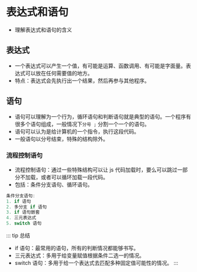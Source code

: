 # 表达式和语句

- 理解表达式和语句的含义

## 表达式

- 一个表达式可以产生一个值，有可能是运算、函数调用、有可能是字面量。表达式可以放在任何需要值的地方。
- 特点：表达式会先执行出一个结果，然后再参与其他程序。
##  语句

- 语句可以理解为一个行为，循环语句和判断语句就是典型的语句。一个程序有很多个语句组成，一般情况下`分号 ;` 分割一个一个的语句。
- 语句可以认为是给计算机的一个指令，执行这段代码。
- 一般语句以分号结束，特殊的结构除外。

###  流程控制语句

- 流程控制语句：通过一些特殊结构可以让 js 代码加载时，要么可以跳过一部分不加载，或者可以循环加载一段代码。
- 包括：条件分支语句、循环语句。

```js
条件分支语句:
1. if 语句
2. 多分支 if 语句
3. if 语句嵌套
4. 三元表达式
5. switch 语句
```


::: tip 总结
- if 语句：最常用的语句，所有的判断情况都能够书写。
- 三元表达式：多用于给变量赋值根据条件二选一的情况。
- switch 语句：多用于给一个表达式去匹配多种固定值可能性的情况。
:::

